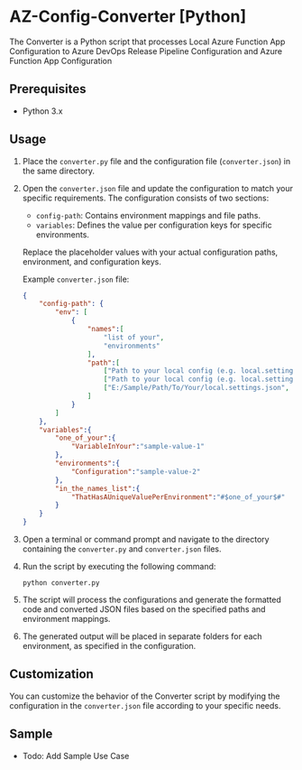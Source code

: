 # AZ-Config-Converter [Python]
The Converter is a Python script that processes Local Azure Function App Configuration to Azure DevOps Release Pipeline Configuration and Azure Function App Configuration

## Prerequisites
- Python 3.x

## Usage
1. Place the `converter.py` file and the configuration file (`converter.json`) in the same directory.

2. Open the `converter.json` file and update the configuration to match your specific requirements. The configuration consists of two sections:
   - `config-path`: Contains environment mappings and file paths.
   - `variables`: Defines the value per configuration keys for specific environments.

   Replace the placeholder values with your actual configuration paths, environment, and configuration keys.

   Example `converter.json` file:
   ```json
   {
       "config-path": {
           "env": [
               {
                   "names":[
                       "list of your",
                       "environments"
                   ],
                   "path":[
                       ["Path to your local config (e.g. local.settings.json)", "File name that it will use upon generation"],
                       ["Path to your local config (e.g. local.settings.json)", "e.g. FunctionApp1"],
                       ["E:/Sample/Path/To/Your/local.settings.json", "FileNameItWillUse"]
                   ]
               }
           ]
       },
       "variables":{
           "one_of_your":{
               "VariableInYour":"sample-value-1"
           },
           "environments":{
               "Configuration":"sample-value-2"
           },
           "in_the_names_list":{
               "ThatHasAUniqueValuePerEnvironment":"#$one_of_your$#"
           }
       }
   }
   ```

3. Open a terminal or command prompt and navigate to the directory containing the `converter.py` and `converter.json` files.

4. Run the script by executing the following command:
   ```
   python converter.py
   ```

5. The script will process the configurations and generate the formatted code and converted JSON files based on the specified paths and environment mappings.

6. The generated output will be placed in separate folders for each environment, as specified in the configuration.

## Customization
You can customize the behavior of the Converter script by modifying the configuration in the `converter.json` file according to your specific needs.

## Sample
- Todo: Add Sample Use Case